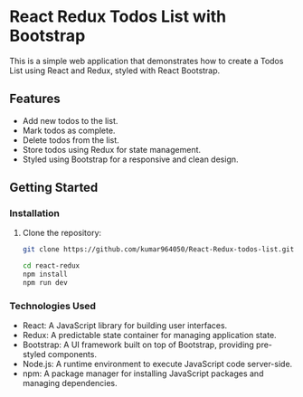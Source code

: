 # React Redux Todos List with Bootstrap

This is a simple web application that demonstrates how to create a Todos List using React and Redux, styled with React Bootstrap.

## Features

- Add new todos to the list.
- Mark todos as complete.
- Delete todos from the list.
- Store todos using Redux for state management.
- Styled using Bootstrap for a responsive and clean design.

## Getting Started

### Installation

1. Clone the repository:

   ```sh
   git clone https://github.com/kumar964050/React-Redux-todos-list.git

   cd react-redux
   npm install
   npm run dev
### Technologies Used
- React: A JavaScript library for building user interfaces.
- Redux: A predictable state container for managing application state.
- Bootstrap: A UI framework built on top of Bootstrap, providing pre-styled components.
- Node.js: A runtime environment to execute JavaScript code server-side.
- npm: A package manager for installing JavaScript packages and managing dependencies.


